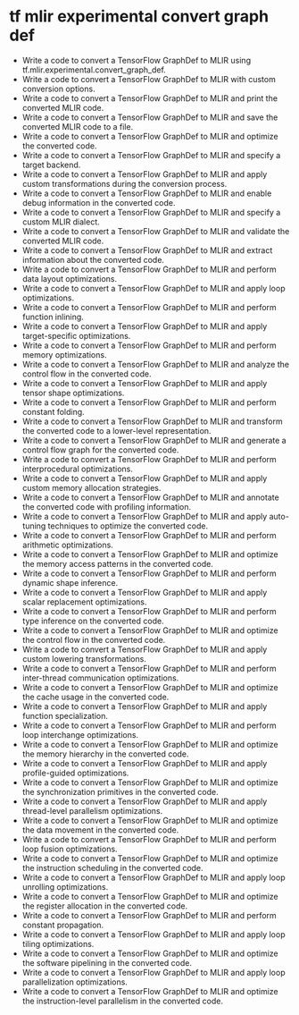 # tf mlir experimental convert graph def

- Write a code to convert a TensorFlow GraphDef to MLIR using tf.mlir.experimental.convert_graph_def.
- Write a code to convert a TensorFlow GraphDef to MLIR with custom conversion options.
- Write a code to convert a TensorFlow GraphDef to MLIR and print the converted MLIR code.
- Write a code to convert a TensorFlow GraphDef to MLIR and save the converted MLIR code to a file.
- Write a code to convert a TensorFlow GraphDef to MLIR and optimize the converted code.
- Write a code to convert a TensorFlow GraphDef to MLIR and specify a target backend.
- Write a code to convert a TensorFlow GraphDef to MLIR and apply custom transformations during the conversion process.
- Write a code to convert a TensorFlow GraphDef to MLIR and enable debug information in the converted code.
- Write a code to convert a TensorFlow GraphDef to MLIR and specify a custom MLIR dialect.
- Write a code to convert a TensorFlow GraphDef to MLIR and validate the converted MLIR code.
- Write a code to convert a TensorFlow GraphDef to MLIR and extract information about the converted code.
- Write a code to convert a TensorFlow GraphDef to MLIR and perform data layout optimizations.
- Write a code to convert a TensorFlow GraphDef to MLIR and apply loop optimizations.
- Write a code to convert a TensorFlow GraphDef to MLIR and perform function inlining.
- Write a code to convert a TensorFlow GraphDef to MLIR and apply target-specific optimizations.
- Write a code to convert a TensorFlow GraphDef to MLIR and perform memory optimizations.
- Write a code to convert a TensorFlow GraphDef to MLIR and analyze the control flow in the converted code.
- Write a code to convert a TensorFlow GraphDef to MLIR and apply tensor shape optimizations.
- Write a code to convert a TensorFlow GraphDef to MLIR and perform constant folding.
- Write a code to convert a TensorFlow GraphDef to MLIR and transform the converted code to a lower-level representation.
- Write a code to convert a TensorFlow GraphDef to MLIR and generate a control flow graph for the converted code.
- Write a code to convert a TensorFlow GraphDef to MLIR and perform interprocedural optimizations.
- Write a code to convert a TensorFlow GraphDef to MLIR and apply custom memory allocation strategies.
- Write a code to convert a TensorFlow GraphDef to MLIR and annotate the converted code with profiling information.
- Write a code to convert a TensorFlow GraphDef to MLIR and apply auto-tuning techniques to optimize the converted code.
- Write a code to convert a TensorFlow GraphDef to MLIR and perform arithmetic optimizations.
- Write a code to convert a TensorFlow GraphDef to MLIR and optimize the memory access patterns in the converted code.
- Write a code to convert a TensorFlow GraphDef to MLIR and perform dynamic shape inference.
- Write a code to convert a TensorFlow GraphDef to MLIR and apply scalar replacement optimizations.
- Write a code to convert a TensorFlow GraphDef to MLIR and perform type inference on the converted code.
- Write a code to convert a TensorFlow GraphDef to MLIR and optimize the control flow in the converted code.
- Write a code to convert a TensorFlow GraphDef to MLIR and apply custom lowering transformations.
- Write a code to convert a TensorFlow GraphDef to MLIR and perform inter-thread communication optimizations.
- Write a code to convert a TensorFlow GraphDef to MLIR and optimize the cache usage in the converted code.
- Write a code to convert a TensorFlow GraphDef to MLIR and apply function specialization.
- Write a code to convert a TensorFlow GraphDef to MLIR and perform loop interchange optimizations.
- Write a code to convert a TensorFlow GraphDef to MLIR and optimize the memory hierarchy in the converted code.
- Write a code to convert a TensorFlow GraphDef to MLIR and apply profile-guided optimizations.
- Write a code to convert a TensorFlow GraphDef to MLIR and optimize the synchronization primitives in the converted code.
- Write a code to convert a TensorFlow GraphDef to MLIR and apply thread-level parallelism optimizations.
- Write a code to convert a TensorFlow GraphDef to MLIR and optimize the data movement in the converted code.
- Write a code to convert a TensorFlow GraphDef to MLIR and perform loop fusion optimizations.
- Write a code to convert a TensorFlow GraphDef to MLIR and optimize the instruction scheduling in the converted code.
- Write a code to convert a TensorFlow GraphDef to MLIR and apply loop unrolling optimizations.
- Write a code to convert a TensorFlow GraphDef to MLIR and optimize the register allocation in the converted code.
- Write a code to convert a TensorFlow GraphDef to MLIR and perform constant propagation.
- Write a code to convert a TensorFlow GraphDef to MLIR and apply loop tiling optimizations.
- Write a code to convert a TensorFlow GraphDef to MLIR and optimize the software pipelining in the converted code.
- Write a code to convert a TensorFlow GraphDef to MLIR and apply loop parallelization optimizations.
- Write a code to convert a TensorFlow GraphDef to MLIR and optimize the instruction-level parallelism in the converted code.